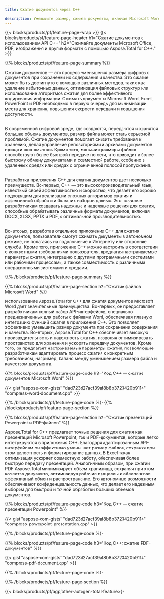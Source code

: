 ```yaml
---
title: Сжатие документов через C++

description: Уменьшите размер, сжимая документы, включая Microsoft Word, Excel, PowerPoint, PDF и изображения, с помощью приложения C++. Проверьте результат сжатия онлайн.
---
```


{{< blocks/products/pf/feature-page-wrap >}}
{{< blocks/products/pf/feature-page-header h1="Сжатие документов с использованием API C++" h2="Сжимайте документы Microsoft Office, PDF, изображения и другие форматы с помощью Aspose.Total for C++." >}}

{{% blocks/products/pf/feature-page-summary %}}

Сжатие документов — это процесс уменьшения размера цифровых документов при сохранении их содержания и качества. Это сжатие может быть достигнуто с помощью различных методов, таких как удаление избыточных данных, оптимизация файловых структур или использование алгоритмов сжатия для более эффективного кодирования информации. Сжимать документы Microsoft Word, Excel, PowerPoint и PDF необходимо в первую очередь для минимизации места для хранения, повышения скорости передачи и повышения доступности.<br /><br />

В современной цифровой среде, где создаются, передаются и хранятся большие объемы документов, размер файла может стать серьезной проблемой. Сжатие документов помогает снизить требования к хранению, делая управление репозиториями и архивами документов проще и экономичнее. Кроме того, меньшие размеры файлов способствуют более быстрой передаче по сети, что приводит к более быстрому обмену документами и совместной работе, особенно в удаленных средах или средах с ограниченной полосой пропускания.<br /><br />

Разработка приложения C++ для сжатия документов дает несколько преимуществ. Во-первых, C++ — это высокопроизводительный язык, известный своей эффективностью и скоростью, что делает его хорошо подходящим для реализации сложных алгоритмов сжатия и эффективной обработки больших наборов данных. Это позволяет разработчикам создавать надежные и надежные решения для сжатия, способные обрабатывать различные форматы документов, включая DOCX, XLSX, PPTX и PDF, с оптимальной производительностью.<br /><br />

Во-вторых, разработав отдельное приложение C++ для сжатия документов, пользователи смогут сжимать документы в автономном режиме, не полагаясь на подключение к Интернету или сторонние службы. Кроме того, приложение C++ можно настроить в соответствии с конкретными требованиями пользователя, предлагая настраиваемые параметры сжатия, интеграцию с другими программными системами или рабочими процессами, а также совместимость с различными операционными системами и средами.

{{% /blocks/products/pf/feature-page-summary  %}}

{{% blocks/products/pf/feature-page-section  h2="Сжатие файлов Microsoft Word" %}}

Использование Aspose.Total for C++ для сжатия документов Microsoft Word дает значительные преимущества. Во-первых, он предоставляет разработчикам полный набор API-интерфейсов, специально предназначенных для работы с файлами Word, обеспечивая плавную интеграцию функций сжатия в приложения C++. Это позволяет эффективно уменьшить размер документа при сохранении содержания и качества. Во-вторых, Aspose.Total for C++ обеспечивает высокую производительность и надежность сжатия, позволяя оптимизировать пространство для хранения и ускорить передачу документов. Кроме того, он предлагает настраиваемые параметры сжатия, позволяющие разработчикам адаптировать процесс сжатия к конкретным требованиям, например, баланс между уменьшением размера файла и качеством документа.

{{% blocks/products/pf/feature-page-code h3="Код C++ — сжатие документов Microsoft Word" %}}

{{< gist "aspose-com-gists" "dad723d27acf39af8b8b3723420b9114" "compress-word-document.cpp" >}}

{{% /blocks/products/pf/feature-page-code  %}}
{{% /blocks/products/pf/feature-page-section %}}

{{% blocks/products/pf/feature-page-section  h2="Сжатие презентаций Powerpoint и PDF-файлов" %}}

Aspose.Total for C++ предлагает точные решения для сжатия как презентаций Microsoft Powerpoint, так и PDF-документов, которые легко интегрируются в приложения C++. Благодаря адаптированным API-интерфейсам он эффективно уменьшает размер файлов, сохраняя при этом целостность и форматирование данных. В Excel такая оптимизация ускоряет совместную работу, обеспечивая более быструю передачу презентаций. Аналогичным образом, при сжатии PDF Aspose.Total минимизирует объем хранилища, сохраняя при этом качество документа, оптимизируя рабочие процессы и обеспечивая эффективный обмен и распространение. Его автономные возможности обеспечивают конфиденциальность данных, что делает его надежным выбором для быстрой и точной обработки больших объемов документов. 

{{% blocks/products/pf/feature-page-code h3="Код C++ — сжатие презентации Powerpoint" %}}

{{< gist "aspose-com-gists" "dad723d27acf39af8b8b3723420b9114" "compress-powerpoint-presentation.cpp" >}}

{{% /blocks/products/pf/feature-page-code  %}}

{{% blocks/products/pf/feature-page-code h3="Код C++: сжатие PDF-документов" %}}

{{< gist "aspose-com-gists" "dad723d27acf39af8b8b3723420b9114" "compress-pdf-document.cpp" >}}

{{% /blocks/products/pf/feature-page-code  %}}

{{% /blocks/products/pf/feature-page-section %}}

{{< blocks/products/pf/agp/other-autogen-total-feature>}}